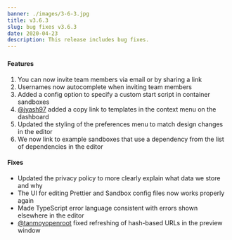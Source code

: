 ```yaml
---
banner: ./images/3-6-3.jpg
title: v3.6.3
slug: bug fixes v3.6.3
date: 2020-04-23
description: This release includes bug fixes.
---
```


###

#### Features

1. You can now invite team members via email or by sharing a link
2. Usernames now autocomplete when inviting team members
3. Added a config option to specify a custom start script in container sandboxes
4. [@jyash97](https://github.com/codesandbox/codesandbox-client/pull/3936) added
   a copy link to templates in the context menu on the dashboard
5. Updated the styling of the preferences menu to match design changes in the
   editor
6. We now link to example sandboxes that use a dependency from the list of
   dependencies in the editor

#### Fixes

- Updated the privacy policy to more clearly explain what data we store and why
- The UI for editing Prettier and Sandbox config files now works properly again
- Made TypeScript error language consistent with errors shown elsewhere in the
  editor
- [@tanmoyopenroot](https://github.com/codesandbox/codesandbox-client/pull/3881)
  fixed refreshing of hash-based URLs in the preview window
